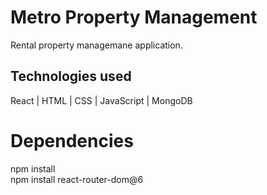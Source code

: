 # Metro Property Management
Rental property managemane application. 
## Technologies used
React | HTML | CSS | JavaScript | MongoDB
# Dependencies
npm install <br>
npm install react-router-dom@6 <br>
